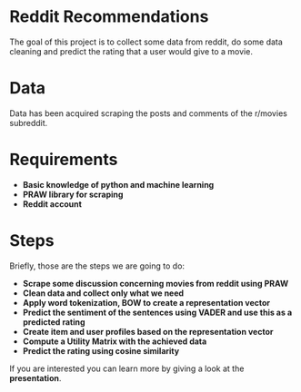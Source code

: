 # Reddit Recommendations
The goal of this project is to collect some data from reddit, do some data cleaning and predict the rating that a user would give to a movie.

# Data
Data has been acquired scraping the posts and comments of the r/movies subreddit.

# Requirements
* **Basic knowledge of python and machine learning**
* **PRAW library for scraping**
* **Reddit account**

# Steps
Briefly, those are the steps we are going to do:
* **Scrape some discussion concerning movies from reddit using PRAW**
* **Clean data and collect only what we need**
* **Apply word tokenization, BOW to create a representation vector**
* **Predict the sentiment of the sentences using VADER and use this as a predicted rating**
* **Create item and user profiles based on the representation vector**
* **Compute a Utility Matrix with the achieved data**
* **Predict the rating using cosine similarity**

If you are interested you can learn more by giving a look at the **presentation**.
